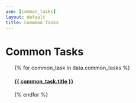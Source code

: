 ```yaml
---
use: [common_tasks]
layout: default
title: Commmon Tasks
---
```


# Common Tasks

<ul>
    {% for common_task in data.common_tasks %}
        <article>
          <div><h4><a href="{{ common_task.url }}">{{ common_task.title }}</a></h4></div>
          </article>
    {% endfor %}
</ul>
